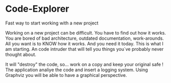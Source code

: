 # Code-Explorer
Fast way to start working with a new project

Working on a new project can be difficult. 
You have to find out how it works. 
You are bored of bad architecture, outdated documentation, work-arounds. 
All you want is to KNOW how it works. And you need it today.
This is what I am starting. 
An code intruder that will tell you things you`ve probably never thought about.

It will "destroy" the code, so... work on a copy and keep your original safe !
The application analiye the code and insert a logging system.
Using Graphviz you will be able to have a graphical perspective.
